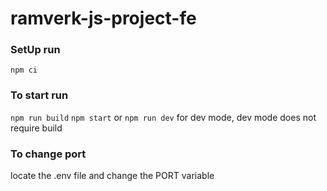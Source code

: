 # ramverk-js-project-fe

### SetUp run

`npm ci`

### To start run

`npm run build`
`npm start`
or
`npm run dev`
for dev mode, dev mode does not require build

### To change port

locate the .env file and change the PORT variable
